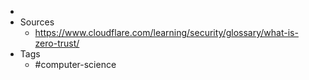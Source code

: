 -
- Sources
	- https://www.cloudflare.com/learning/security/glossary/what-is-zero-trust/
- Tags
	- #computer-science